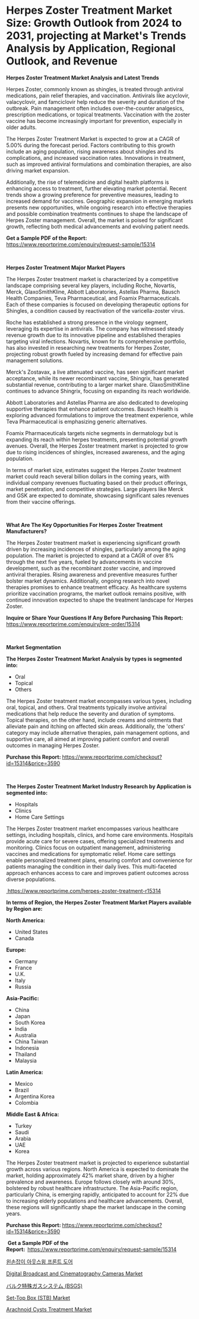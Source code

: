 <p><h1>Herpes Zoster Treatment Market Size: Growth Outlook from 2024 to 2031, projecting at Market's Trends Analysis by Application, Regional Outlook, and Revenue</h1></p><p><strong>Herpes Zoster Treatment Market Analysis and Latest Trends</strong></p>
<p><p>Herpes Zoster, commonly known as shingles, is treated through antiviral medications, pain relief therapies, and vaccination. Antivirals like acyclovir, valacyclovir, and famciclovir help reduce the severity and duration of the outbreak. Pain management often includes over-the-counter analgesics, prescription medications, or topical treatments. Vaccination with the zoster vaccine has become increasingly important for prevention, especially in older adults.</p><p>The Herpes Zoster Treatment Market is expected to grow at a CAGR of 5.00% during the forecast period. Factors contributing to this growth include an aging population, rising awareness about shingles and its complications, and increased vaccination rates. Innovations in treatment, such as improved antiviral formulations and combination therapies, are also driving market expansion. </p><p>Additionally, the rise of telemedicine and digital health platforms is enhancing access to treatment, further elevating market potential. Recent trends show a growing preference for preventive measures, leading to increased demand for vaccines. Geographic expansion in emerging markets presents new opportunities, while ongoing research into effective therapies and possible combination treatments continues to shape the landscape of Herpes Zoster management. Overall, the market is poised for significant growth, reflecting both medical advancements and evolving patient needs.</p></p>
<p><strong>Get a Sample PDF of the Report:&nbsp;</strong> <a href="https://www.reportprime.com/enquiry/request-sample/15314">https://www.reportprime.com/enquiry/request-sample/15314</a></p>
<p>&nbsp;</p>
<p><strong>Herpes Zoster Treatment Major Market Players</strong></p>
<p><p>The Herpes Zoster treatment market is characterized by a competitive landscape comprising several key players, including Roche, Novartis, Merck, GlaxoSmithKline, Abbott Laboratories, Astellas Pharma, Bausch Health Companies, Teva Pharmaceutical, and Foamix Pharmaceuticals. Each of these companies is focused on developing therapeutic options for Shingles, a condition caused by reactivation of the varicella-zoster virus.</p><p>Roche has established a strong presence in the virology segment, leveraging its expertise in antivirals. The company has witnessed steady revenue growth due to its innovative pipeline and established therapies targeting viral infections. Novartis, known for its comprehensive portfolio, has also invested in researching new treatments for Herpes Zoster, projecting robust growth fueled by increasing demand for effective pain management solutions.</p><p>Merck's Zostavax, a live attenuated vaccine, has seen significant market acceptance, while its newer recombinant vaccine, Shingrix, has generated substantial revenue, contributing to a larger market share. GlaxoSmithKline continues to advance Shingrix, focusing on expanding its reach worldwide.</p><p>Abbott Laboratories and Astellas Pharma are also dedicated to developing supportive therapies that enhance patient outcomes. Bausch Health is exploring advanced formulations to improve the treatment experience, while Teva Pharmaceutical is emphasizing generic alternatives.</p><p>Foamix Pharmaceuticals targets niche segments in dermatology but is expanding its reach within herpes treatments, presenting potential growth avenues. Overall, the Herpes Zoster treatment market is projected to grow due to rising incidences of shingles, increased awareness, and the aging population.</p><p>In terms of market size, estimates suggest the Herpes Zoster treatment market could reach several billion dollars in the coming years, with individual company revenues fluctuating based on their product offerings, market penetration, and competitive strategies. Large players like Merck and GSK are expected to dominate, showcasing significant sales revenues from their vaccine offerings.</p></p>
<p>&nbsp;</p>
<p><strong>What Are The Key Opportunities For Herpes Zoster Treatment Manufacturers?</strong></p>
<p><p>The Herpes Zoster treatment market is experiencing significant growth driven by increasing incidences of shingles, particularly among the aging population. The market is projected to expand at a CAGR of over 8% through the next five years, fueled by advancements in vaccine development, such as the recombinant zoster vaccine, and improved antiviral therapies. Rising awareness and preventive measures further bolster market dynamics. Additionally, ongoing research into novel therapies promises to enhance treatment efficacy. As healthcare systems prioritize vaccination programs, the market outlook remains positive, with continued innovation expected to shape the treatment landscape for Herpes Zoster.</p></p>
<p><strong>Inquire or Share Your Questions If Any Before Purchasing This Report:</strong> <a href="https://www.reportprime.com/enquiry/pre-order/15314">https://www.reportprime.com/enquiry/pre-order/15314</a></p>
<p>&nbsp;</p>
<p><strong>Market Segmentation</strong></p>
<p><strong>The Herpes Zoster Treatment Market Analysis by types is segmented into:</strong></p>
<p><ul><li>Oral</li><li>Topical</li><li>Others</li></ul></p>
<p><p>The Herpes Zoster treatment market encompasses various types, including oral, topical, and others. Oral treatments typically involve antiviral medications that help reduce the severity and duration of symptoms. Topical therapies, on the other hand, include creams and ointments that alleviate pain and itching on affected skin areas. Additionally, the 'others' category may include alternative therapies, pain management options, and supportive care, all aimed at improving patient comfort and overall outcomes in managing Herpes Zoster.</p></p>
<p><strong>Purchase this Report:&nbsp;</strong><a href="https://www.reportprime.com/checkout?id=15314&price=3590">https://www.reportprime.com/checkout?id=15314&price=3590</a></p>
<p>&nbsp;</p>
<p><strong>The Herpes Zoster Treatment Market Industry Research by Application is segmented into:</strong></p>
<p><ul><li>Hospitals</li><li>Clinics</li><li>Home Care Settings</li></ul></p>
<p><p>The Herpes Zoster treatment market encompasses various healthcare settings, including hospitals, clinics, and home care environments. Hospitals provide acute care for severe cases, offering specialized treatments and monitoring. Clinics focus on outpatient management, administering vaccines and medications for symptomatic relief. Home care settings enable personalized treatment plans, ensuring comfort and convenience for patients managing the condition in their daily lives. This multi-faceted approach enhances access to care and improves patient outcomes across diverse populations.</p></p>
<p><a href="https://www.reportprime.com/herpes-zoster-treatment-r15314">&nbsp;https://www.reportprime.com/herpes-zoster-treatment-r15314</a></p>
<p><strong>In terms of Region, the Herpes Zoster Treatment Market Players available by Region are:</strong></p>
<p>
    <p> <strong> North America: </strong>
        <ul>
            <li>United States</li>
            <li>Canada</li>
        </ul>
        </p> 
    <p> <strong> Europe: </strong>
        <ul>
            <li>Germany</li>
            <li>France</li>
            <li>U.K.</li>
            <li>Italy</li>
            <li>Russia</li>
        </ul>
        </p> 
    <p> <strong> Asia-Pacific: </strong>
        <ul>
            <li>China</li>
            <li>Japan</li>
            <li>South Korea</li>
            <li>India</li>
            <li>Australia</li>
            <li>China Taiwan</li>
            <li>Indonesia</li>
            <li>Thailand</li>
            <li>Malaysia</li>
        </ul>
        </p> 
    <p> <strong> Latin America: </strong>
        <ul>
            <li>Mexico</li>
            <li>Brazil</li>
            <li>Argentina Korea</li>
            <li>Colombia</li>
        </ul>
        </p> 
    <p> <strong> Middle East & Africa: </strong>
        <ul>
            <li>Turkey</li>
            <li>Saudi</li>
            <li>Arabia</li>
            <li>UAE</li>
            <li>Korea</li>
        </ul>
    </p>
    </p>
<p><p>The Herpes Zoster treatment market is projected to experience substantial growth across various regions. North America is expected to dominate the market, holding approximately 42% market share, driven by a higher prevalence and awareness. Europe follows closely with around 30%, bolstered by robust healthcare infrastructure. The Asia-Pacific region, particularly China, is emerging rapidly, anticipated to account for 22% due to increasing elderly populations and healthcare advancements. Overall, these regions will significantly shape the market landscape in the coming years.</p></p>
<p><strong>Purchase this Report: </strong><a href="https://www.reportprime.com/checkout?id=15314&price=3590">https://www.reportprime.com/checkout?id=15314&price=3590</a></p>
<p>&nbsp;<strong>Get a Sample PDF of the Report:&nbsp;&nbsp;</strong><a href="https://www.reportprime.com/enquiry/request-sample/15314">https://www.reportprime.com/enquiry/request-sample/15314</a></p>
<p><strong></strong></p>
<p><p><a href="https://medium.com/@robertojones8678/%EC%84%B8%EA%B3%84-left-handed-outswing-front-doors-market-%EC%9D%80-2024%EC%97%90%EC%84%9C-2031%EB%A1%9C-%EC%97%B0%ED%8F%89%EA%B7%A0-%EC%A6%9D%EA%B0%80%EC%9C%A8%EC%9D%84-%EB%B3%B4%EC%9D%BC-%EA%B2%83%EC%9C%BC%EB%A1%9C-%EC%98%88%EC%83%81%EB%90%A9%EB%8B%88%EB%8B%A4-5cf4c40e39df">왼손잡이 아웃스윙 프론트 도어</a></p><p><a href="https://medium.com/@emily.sutherland4534/the-digital-broadcast-and-cinematography-cameras-market-decisions-are-mostly-driven-by-resource-a049de0e225f">Digital Broadcast and Cinematography Cameras Market</a></p><p><a href="https://medium.com/@shawnsmihv6/bulk-specialty-gas-system-bsgs-market-%E3%81%AE%E3%82%B0%E3%83%AD%E3%83%BC%E3%83%90%E3%83%AB%E5%B8%82%E5%A0%B4%E6%A6%82%E8%A6%81%E3%81%AF-%E4%B8%96%E7%95%8C%E3%81%8A%E3%82%88%E3%81%B3%E4%B8%BB%E8%A6%81%E5%B8%82%E5%A0%B4%E3%81%AB%E3%81%8A%E3%81%91%E3%82%8B%E6%A5%AD%E7%95%8C%E3%81%AB%E5%BD%B1%E9%9F%BF%E3%82%92%E4%B8%8E%E3%81%88%E3%82%8B%E4%B8%BB%E8%A6%81%E3%81%AA%E3%83%88%E3%83%AC%E3%83%B3%E3%83%89%E3%81%AB%E3%81%A4%E3%81%84%E3%81%A6-%E7%8B%AC%E8%87%AA%E3%81%AE%E8%A6%96%E7%82%B9%E3%82%92%E6%8F%90%E4%BE%9B%E3%81%97%E3%81%BE%E3%81%99-35ef3c27b89b?postPublishedType=initial">バルク特殊ガスシステム (BSGS)</a></p><p><a href="https://medium.com/@emily.sutherland4534/the-set-top-box-stb-market-report-analyzes-important-operational-and-performance-data-so-one-b5e90e3086eb">Set-Top Box (STB) Market</a></p><p><a href="https://github.com/WashimHussain441/Market-Research-Report-List-1/blob/main/arachnoid-cysts-treatment-market.md">Arachnoid Cysts Treatment Market</a></p></p>